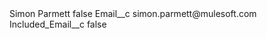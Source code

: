<?xml version="1.0" encoding="UTF-8"?>
<CustomMetadata xmlns="http://soap.sforce.com/2006/04/metadata" xmlns:xsi="http://www.w3.org/2001/XMLSchema-instance" xmlns:xsd="http://www.w3.org/2001/XMLSchema">
    <label>Simon Parmett</label>
    <protected>false</protected>
    <values>
        <field>Email__c</field>
        <value xsi:type="xsd:string">simon.parmett@mulesoft.com</value>
    </values>
    <values>
        <field>Included_Email__c</field>
        <value xsi:type="xsd:boolean">false</value>
    </values>
</CustomMetadata>

